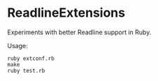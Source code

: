 # ReadlineExtensions

Experiments with better Readline support in Ruby.

Usage:

    ruby extconf.rb
    make
    ruby test.rb
